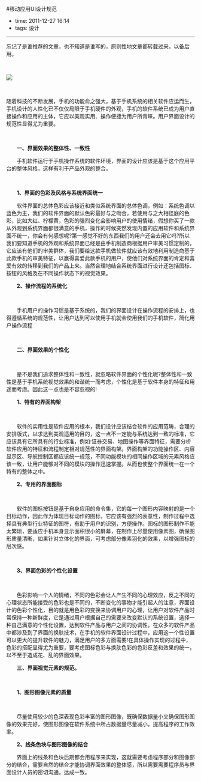 #移动应用UI设计规范
 
- time: 2011-12-27 16:14
- tags: 设计

---

<p>忘记了是谁推荐的文章，也不知道是谁写的，原则性地文章都转载过来，以备后用。</p><p>&nbsp;</p><p>    <img src="http://fmn.rrimg.com/fmn064/20111227/1610/b_large_26px_7a7100004093125b.jpg" border="0"></p><p>&nbsp;</p><p>随着科技的不断发展，手机的功能俞之强大，基于手机系统的相关软件应运而生，手机设计的人性化已不仅仅局限于手机硬件的外观，手机的软件系统已成为用户直接操作和应用的主体，它应以美观实用、操作便捷为用户所青睐。用户界面设计的规范性显得尤为重要。</p><p>&nbsp;</p><p>    <strong>　　一、界面效果的整体性、一致性</strong>&nbsp;</p><p>　　手机软件运行于手机操作系统的软件环境，界面的设计应该是基于这个应用平台的整体风格，这样有利于产品外观的整合。</p><p>&nbsp;</p><p>    <strong>　　1、界面的色彩及风格与系统界面统一</strong></p><p>　　软件界面的总体色彩应该接近和类似系统界面的总体色调，例如：系统色调以蓝色为主，我们的软件界面的默认色彩最好与之吻合，若使用与之大相径庭的色彩，比如大红、柠檬黄，色彩的强烈变化会影响用户的使用情绪，假想你买了一款从外观到系统界面都很满意的手机，操作的时候突然发现内置的应用软件和系统界面不统一，你会有何感想呢?第一感觉不好的东西我们的用户还会去用它吗?所以我们要知道手机的外观和系统界面已经是由手机制造商根据用户审美习惯定制的，它应该有他们的审美群体，我们要给这款手机做软件就应该有效地利用制造商基于此款手机的审美特征，以赢得喜爱此款手机的用户，使他们对系统界面的肯定和喜爱有效的转移到我们的产品上来。当然合理地结合系统界面进行设计还包括图标、按钮的风格及在不同操作状态下的视觉效果。</p><p>    <strong>　　2、操作流程的系统化</strong></p><p>&nbsp;</p><p>　　手机用户的操作习惯是基于系统的，我们的界面设计在操作流程的安排上，也得遵循系统的规范性，让用户达到可以使用手机就会使用我们的手机软件，简化用户操作流程</p><p>&nbsp;</p><p>    <strong>　　二、界面效果的个性化</strong></p><p>&nbsp;</p><p>　　是不是我们追求整体性和一致性，就忽略软件界面的个性化呢?整体性和一致性是基于手机系统视觉效果的和谐统一而考虑，个性化是基于软件本身的特征和用途而考虑。因此这一点也是不容忽视的!</p><p>    <strong>　　1、特有的界面构架</strong></p><p>&nbsp;</p><p>　　软件的实用性是软件应用的根本，我们设计应该结合软件的应用范畴，合理的安排版式，以求达到美观适用的目的，这一点不一定能与系统达到一致的标准，它应该具有它所具有的行业标准，例如:证券交易、地图操作等界面特征，需要分析软件应用的特征和流程制定相对规范性的界面构架。界面构架的功能操作区、内容显示区、导航控制区都应该统一规范，不同功能模块的相同操作区域的元素风格应该一致，让用户能够对不同的模块的操作迅速掌握。从而也使整个界面统一在一个特有的整体之中。</p><p>    <strong>　　2、专用的界面图标</strong></p><p>&nbsp;</p><p>　　软件的图标按钮是基于自身应用的命令集，它的每一个图形内容映射的是一个目标动作，因此作为体现目标动作的图标，它应该有强烈的表意性，制作过程中选择具有典型行业特征的图符，有助于用户的识别，方便操作。图标的图形制作不能太繁琐，要适应手机本身显示面积很小的屏幕，在制作上尽量使用像素图，确保图形质量清晰，如果针对立体化的界面，可考虑部分像素羽化的效果，以增强图标的层次感。</p><p>&nbsp;</p><p>    <strong>　　3、界面色彩的个性化设置</strong></p><p>&nbsp;</p><p>　　色彩影响一个人的情绪，不同的色彩会让人产生不同的心理效应，反之不同的心理状态所能接受的色彩也是不同的，不断变化的事物才能引起人的注意，界面设计的色彩个性化，目的就是用色彩的变换来协调用户的心理，让用户对软件产品时常保持一种新鲜度，它是通过用户根据自己的需要来改变默认的系统设置，选择一种自己满意的个性化设置，达到软件产品与用户之间的协调性。在众多的软件产品中都涉及到了界面的换肤技术，在手机的软件界面设计过程中，应用这一个性设置可以更大的提升软件的魅力，满足用户的多方面需要!在具体操作实现的过程中，色彩的搭配显得尤为重要，要考虑图标色彩与换肤色彩的色彩反差和效果的统一，以不至于造成花、乱的界面效果。&nbsp;<span style="color: rgb(255,255,255);">yixieshi</span></p><p>    <strong>　　三、界面视觉元素的规范。</strong></p><p>&nbsp;</p><p>    <strong>　　1、图形图像元素的质量</strong></p><p>&nbsp;</p><p>　　尽量使用较少的色深表现色彩丰富的图形图像，既确保数据量小又确保图形图像的效果完好，使图形图像在软件系统中所占数据量尽量减小，提高程序的工作效率。</p><p>    <strong>　　2、线条色块与图形图像的结合</strong>&nbsp;<span style="color: rgb(255,255,255);">yixieshi</span></p><p>　　界面上的线条和色块后期都会用程序来实现，这就需要考虑程序部分和图像部分的结合，需要自然的结合才能协调界面效果的整体感，所以需要需要程序员与界面设计人员的密切沟通，达成一致。</p>
